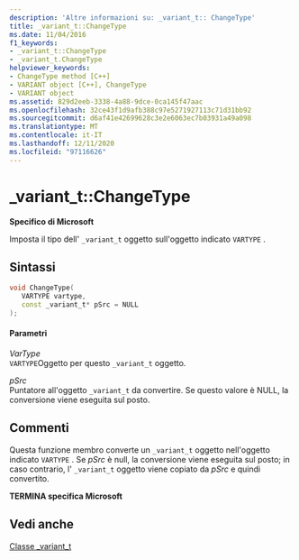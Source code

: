 ```yaml
---
description: 'Altre informazioni su: _variant_t:: ChangeType'
title: _variant_t::ChangeType
ms.date: 11/04/2016
f1_keywords:
- _variant_t::ChangeType
- _variant_t.ChangeType
helpviewer_keywords:
- ChangeType method [C++]
- VARIANT object [C++], ChangeType
- VARIANT object
ms.assetid: 829d2eeb-3338-4a88-9dce-0ca145f47aac
ms.openlocfilehash: 32ce43f1d9afb388c97e5271927113c71d31bb92
ms.sourcegitcommit: d6af41e42699628c3e2e6063ec7b03931a49a098
ms.translationtype: MT
ms.contentlocale: it-IT
ms.lasthandoff: 12/11/2020
ms.locfileid: "97116626"
---
```

# <a name="_variant_tchangetype"></a>_variant_t::ChangeType

**Specifico di Microsoft**

Imposta il tipo dell' `_variant_t` oggetto sull'oggetto indicato `VARTYPE` .

## <a name="syntax"></a>Sintassi

```cpp
void ChangeType(
   VARTYPE vartype,
   const _variant_t* pSrc = NULL
);
```

#### <a name="parameters"></a>Parametri

*VarType*<br/>
`VARTYPE`Oggetto per questo `_variant_t` oggetto.

*pSrc*<br/>
Puntatore all'oggetto `_variant_t` da convertire. Se questo valore è NULL, la conversione viene eseguita sul posto.

## <a name="remarks"></a>Commenti

Questa funzione membro converte un `_variant_t` oggetto nell'oggetto indicato `VARTYPE` . Se *pSrc* è null, la conversione viene eseguita sul posto; in caso contrario, l' `_variant_t` oggetto viene copiato da *pSrc* e quindi convertito.

**TERMINA specifica Microsoft**

## <a name="see-also"></a>Vedi anche

[Classe _variant_t](../cpp/variant-t-class.md)

